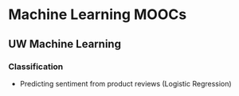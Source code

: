 # Machine Learning MOOCs

## UW Machine Learning

### Classification

- Predicting sentiment from product reviews (Logistic Regression)